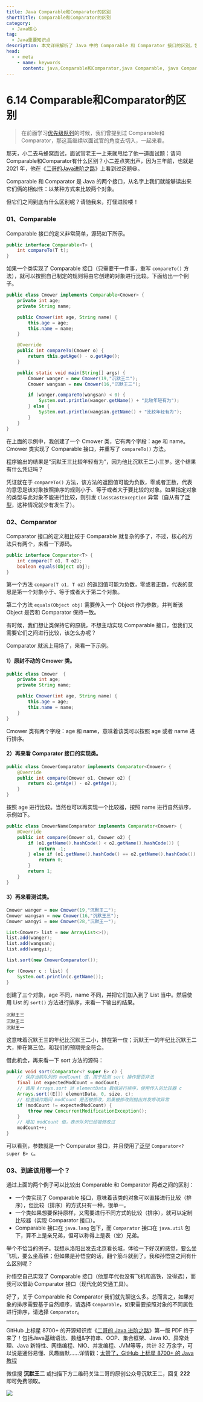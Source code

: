 ```yaml
---
title: Java Comparable和Comparator的区别
shortTitle: Comparable和Comparator的区别
category:
  - Java核心
tag:
  - Java重要知识点
description: 本文详细解析了 Java 中的 Comparable 和 Comparator 接口的区别，包括它们的特点、使用场景和实际应用示例。阅读本文，将帮助您更清晰地了解 Comparable 和 Comparator 在 Java 编程中的角色，从而更灵活地使用它们进行对象排序。
head:
  - - meta
    - name: keywords
      content: java,Comparable和Comparator,java Comparable, java Comparator,Comparable Comparator
---
```


# 6.14 Comparable和Comparator的区别

>在前面学习[优先级队列](https://javabetter.cn/collection/PriorityQueue.html)的时候，我们曾提到过 Comparable和Comparator，那这篇继续以面试官的角度去切入，一起来看。

那天，小二去马蜂窝面试，面试官老王一上来就甩给了他一道面试题：请问Comparable和Comparator有什么区别？小二差点笑出声，因为三年前，也就是 2021 年，他在《[二哥的Java进阶之路](https://javabetter.cn/basic-extra-meal/comparable-omparator.html)》上看到过这题😆。

Comparable 和 Comparator 是 Java 的两个接口，从名字上我们就能够读出来它们俩的相似性：以某种方式来比较两个对象。

但它们之间到底有什么区别呢？请随我来，打怪进阶喽！

### 01、Comparable

Comparable 接口的定义非常简单，源码如下所示。

```java
public interface Comparable<T> {
    int compareTo(T t);
}
```

如果一个类实现了 Comparable 接口（只需要干一件事，重写 `compareTo()` 方法），就可以按照自己制定的规则将由它创建的对象进行比较。下面给出一个例子。

```java
public class Cmower implements Comparable<Cmower> {
    private int age;
    private String name;

    public Cmower(int age, String name) {
        this.age = age;
        this.name = name;
    }

    @Override
    public int compareTo(Cmower o) {
        return this.getAge() - o.getAge();
    }

    public static void main(String[] args) {
        Cmower wanger = new Cmower(19,"沉默王二");
        Cmower wangsan = new Cmower(16,"沉默王三");

        if (wanger.compareTo(wangsan) < 0) {
            System.out.println(wanger.getName() + "比较年轻有为");
        } else {
            System.out.println(wangsan.getName() + "比较年轻有为");
        }
    }
}
```

在上面的示例中，我创建了一个 Cmower 类，它有两个字段：age 和 name。Cmower 类实现了 Comparable 接口，并重写了 `compareTo()` 方法。

程序输出的结果是“沉默王三比较年轻有为”，因为他比沉默王二小三岁。这个结果有什么凭证吗？

凭证就在于 `compareTo()` 方法，该方法的返回值可能为负数，零或者正数，代表的意思是该对象按照排序的规则小于、等于或者大于要比较的对象。如果指定对象的类型与此对象不能进行比较，则引发 `ClassCastException` 异常（自从有了[泛型](https://javabetter.cn/basic-extra-meal/generic.html)，这种情况就少有发生了）。

### 02、Comparator

Comparator 接口的定义相比较于 Comparable 就复杂的多了，不过，核心的方法只有两个，来看一下源码。

```java
public interface Comparator<T> {
    int compare(T o1, T o2);
    boolean equals(Object obj);
}
```

第一个方法 `compare(T o1, T o2)` 的返回值可能为负数，零或者正数，代表的意思是第一个对象小于、等于或者大于第二个对象。

第二个方法 `equals(Object obj)` 需要传入一个 Object 作为参数，并判断该 Object 是否和 Comparator 保持一致。

有时候，我们想让类保持它的原貌，不想主动实现 Comparable 接口，但我们又需要它们之间进行比较，该怎么办呢？

Comparator 就派上用场了，来看一下示例。

#### 1）原封不动的 Cmower 类。

```java
public class Cmower  {
    private int age;
    private String name;

    public Cmower(int age, String name) {
        this.age = age;
        this.name = name;
    }
}
```

Cmower 类有两个字段：age 和 name，意味着该类可以按照 age 或者 name 进行排序。

#### 2）再来看 Comparator 接口的实现类。

```java
public class CmowerComparator implements Comparator<Cmower> {
    @Override
    public int compare(Cmower o1, Cmower o2) {
        return o1.getAge() - o2.getAge();
    }
}
```

按照 age 进行比较。当然也可以再实现一个比较器，按照 name 进行自然排序，示例如下。

```java
public class CmowerNameComparator implements Comparator<Cmower> {
    @Override
    public int compare(Cmower o1, Cmower o2) {
        if (o1.getName().hashCode() < o2.getName().hashCode()) {
            return -1;
        } else if (o1.getName().hashCode() == o2.getName().hashCode()) {
            return 0;
        }
        return 1;
    }
}
```

#### 3）再来看测试类。

```java
Cmower wanger = new Cmower(19,"沉默王二");
Cmower wangsan = new Cmower(16,"沉默王三");
Cmower wangyi = new Cmower(28,"沉默王一");

List<Cmower> list = new ArrayList<>();
list.add(wanger);
list.add(wangsan);
list.add(wangyi);

list.sort(new CmowerComparator());

for (Cmower c : list) {
    System.out.println(c.getName());
}
```

创建了三个对象，age 不同，name 不同，并把它们加入到了 List 当中。然后使用 List 的 `sort()` 方法进行排序，来看一下输出的结果。

```
沉默王三
沉默王二
沉默王一
```

这意味着沉默王三的年纪比沉默王二小，排在第一位；沉默王一的年纪比沉默王二大，排在第三位。和我们的预期完全符合。

借此机会，再来看一下 sort 方法的源码：

```java
public void sort(Comparator<? super E> c) {
    // 保存当前队列的 modCount 值，用于检测 sort 操作是否非法
    final int expectedModCount = modCount;
    // 调用 Arrays.sort 对 elementData 数组进行排序，使用传入的比较器 c
    Arrays.sort((E[]) elementData, 0, size, c);
    // 检查操作期间 modCount 是否被修改，如果被修改则抛出并发修改异常
    if (modCount != expectedModCount) {
        throw new ConcurrentModificationException();
    }
    // 增加 modCount 值，表示队列已经被修改过
    modCount++;
}
```

可以看到，参数就是一个 Comparator 接口，并且使用了[泛型](https://javabetter.cn/basic-extra-meal/generic.html) `Comparator<? super E> c`。

### 03、到底该用哪一个？

通过上面的两个例子可以比较出 Comparable 和 Comparator 两者之间的区别：

- 一个类实现了 Comparable 接口，意味着该类的对象可以直接进行比较（排序），但比较（排序）的方式只有一种，很单一。
- 一个类如果想要保持原样，又需要进行不同方式的比较（排序），就可以定制比较器（实现 Comparator 接口）。
- Comparable 接口在 `java.lang` 包下，而 `Comparator` 接口在 `java.util` 包下，算不上是亲兄弟，但可以称得上是表（堂）兄弟。

举个不恰当的例子。我想从洛阳出发去北京看长城，体验一下好汉的感觉，要么坐飞机，要么坐高铁；但如果是孙悟空的话，翻个筋斗就到了。我和孙悟空之间有什么区别呢？

孙悟空自己实现了 Comparable 接口（他那年代也没有飞机和高铁，没得选），而我可以借助 Comparator 接口（现代化的交通工具）。

好了，关于 Comparable 和 Comparator 我们就先聊这么多。总而言之，如果对象的排序需要基于自然顺序，请选择 `Comparable`，如果需要按照对象的不同属性进行排序，请选择 `Comparator`。

----

GitHub 上标星 8700+ 的开源知识库《[二哥的 Java 进阶之路](https://github.com/itwanger/toBeBetterJavaer)》第一版 PDF 终于来了！包括Java基础语法、数组&字符串、OOP、集合框架、Java IO、异常处理、Java 新特性、网络编程、NIO、并发编程、JVM等等，共计 32 万余字，可以说是通俗易懂、风趣幽默……详情戳：[太赞了，GitHub 上标星 8700+ 的 Java 教程](https://javabetter.cn/overview/)


微信搜 **沉默王二** 或扫描下方二维码关注二哥的原创公众号沉默王二，回复 **222** 即可免费领取。

![](https://cdn.tobebetterjavaer.com/tobebetterjavaer/images/gongzhonghao.png)